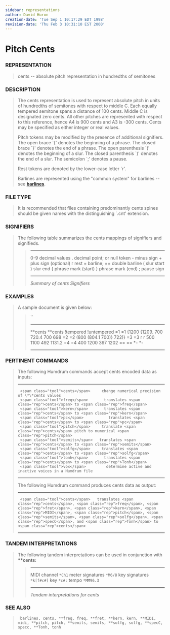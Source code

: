 ```yaml
---
sidebar: representations
author: David Huron
creation-date: 'Tue Sep 1 10:17:29 EDT 1998'
revision-date: 'Thu Feb 3 10:31:10 EST 2000'
---
```



Pitch Cents
======================================

### REPRESENTATION

> <span class="rep">cents</span> \-- absolute pitch representation in hundredths of
> semitones

### DESCRIPTION

> The <span class="rep">cents</span> representation is used to represent absolute pitch
> in units of hundredths of semitones with respect to middle C. Each
> equally tempered semitone spans a distance of 100 cents. Middle C is
> designated zero cents. All other pitches are represented with respect
> to this reference, hence A4 is 900 cents and A3 is -300 cents. Cents
> may be specified as either integer or real values.
>
> Pitch tokens may be modified by the presence of additional signifiers.
> The open brace \`{\' denotes the beginning of a phrase. The closed
> brace \`}\' denotes the end of a phrase. The open parenthesis \`(\'
> denotes the beginning of a slur. The closed parenthesis \`)\' denotes
> the end of a slur. The semicolon \`;\' denotes a pause.
>
> Rest tokens are denoted by the lower-case letter \`r\'.
>
> Barlines are represented using the \"common system\" for barlines \--
> see [**barlines**](barlines.rep.html).

### FILE TYPE

> It is recommended that files containing predominantly <span class="rep">cents</span> spines
> should be given names with the distinguishing \`.cnt\' extension.

### SIGNIFIERS

> The following table summarizes the <span class="rep">cents</span> mappings of
> signifiers and signifieds.
>
> >   ----- ------------------------------
> >   0-9   decimal values
> >   .     decimal point; or null token
> >   \-    minus sign
> >   \+    plus sign (optional)
> >   r     rest
> >   =     barline; == double barline
> >   (     slur start
> >   )     slur end
> >   {     phrase mark (start)
> >   }     phrase mark (end)
> >   ;     pause sign
> >   ----- ------------------------------
> >
> > *Summary of <span class="rep">cents</span> Signifiers*

### EXAMPLES

> A sample document is given below:
>
> > ``
> >
> >   ----------- -------------
> >   \*\*cents   \*\*cents
> >   !tempered   !untempered
> >   =1          =1
> >   {1200       {1209.
> >   700         720.4
> >   700         698
> >   =2          =2
> >   (800        (804.1
> >   700)}       722)}
> >   =3          =3
> >   r           r
> >   500 1100    492 1131.2
> >   =4          =4
> >   400 1200    397 1202
> >   ==          ==
> >   \*-         \*-
> >   ----------- -------------
> >
### PERTINENT COMMANDS

> The following Humdrum commands accept <span class="rep">cents</span> encoded data as
> inputs:
>
>   -- --------------------------------------- ----------------------------------------------------------
>                                              
>      <span class="tool">cents</span>     change numerical precision of \*\*cents values
>      <span class="tool">freq</span>       translates <span class="rep">cents</span> to <span class="rep">freq</span>
>      <span class="tool">kern</span>       translates <span class="rep">cents</span> to <span class="rep">kern</span>
>      <span class="tool">pc</span>           translates <span class="rep">cents</span> to <span class="rep">pc</span>
>      <span class="tool">pitch</span>     translate <span class="rep">cents</span> pitch to numerical <span class="rep">pitch</span>
>      <span class="tool">semits</span>   translates <span class="rep">cents</span> to <span class="rep">semits</span>
>      <span class="tool">solfg</span>     translates <span class="rep">cents</span> to <span class="rep">solfg</span>
>      <span class="tool">tonh</span>       translates <span class="rep">cents</span> to <span class="rep">Tonh</span>
>      <span class="tool">vox</span>         determine active and inactive voices in a Humdrum file
>                                              
>   -- --------------------------------------- ----------------------------------------------------------
>
> The following Humdrum command produces <span class="rep">cents</span> data as output:
>
>   -- ------------------------------------- ----------------------------------------------------------------------------------------------------------------------------------------------------------------------------------
>                                            
>      <span class="tool">cents</span>   translates <span class="rep">cents</span>, <span class="rep">freq</span>, <span class="rep">fret</span>, <span class="rep">kern</span>, <span class="rep">MIDI</span>, <span class="rep">pitch</span>, <span class="rep">semits</span>, <span class="rep">solfg</span>, <span class="rep">specC</span>, and <span class="rep">Tonh</span> to <span class="rep">cents</span>
>   -- ------------------------------------- ----------------------------------------------------------------------------------------------------------------------------------------------------------------------------------
>
### TANDEM INTERPRETATIONS

> The following tandem interpretations can be used in conjunction with
> **\*\*cents:**
>
> >   ------------------ ------------
> >   MIDI channel       `*Ch1`
> >   meter signatures   `*M6/8`
> >   key signatures     `*k[f#c#]`
> >   key                `*c#:`
> >   tempo              `*MM96.3`
> >   ------------------ ------------
> >
> > *Tandem interpretations for <span class="rep">cents</span>*

### SEE ALSO

> ` barlines, cents, **freq, freq, **fret, **kern, kern, **MIDI, midi, **pitch, pitch, **semits, semits, **solfg, solfg, **specC, specc, **Tonh, tonh`

